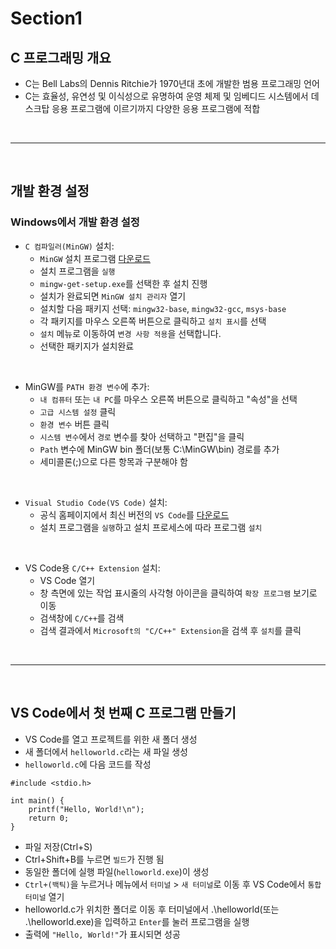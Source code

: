 # Section1

## C 프로그래밍 개요

- C는 Bell Labs의 Dennis Ritchie가 1970년대 초에 개발한 범용 프로그래밍 언어
- C는 효율성, 유연성 및 이식성으로 유명하여 운영 체제 및 임베디드 시스템에서 데스크탑 응용 프로그램에 이르기까지 다양한 응용 프로그램에 적합

</br>

---

</br>

## 개발 환경 설정

### Windows에서 개발 환경 설정


- `C 컴파일러(MinGW)` 설치:
  - `MinGW` 설치 프로그램 [다운로드](https://osdn.net/projects/mingw/releases/)
  - 설치 프로그램을 `실행`
  - `mingw-get-setup.exe`를 선택한 후 설치 진행
  - 설치가 완료되면 `MinGW 설치 관리자` 열기
  - 설치할 다음 패키지 선택: `mingw32-base`, `mingw32-gcc`, `msys-base` 
  - 각 패키지를 마우스 오른쪽 버튼으로 클릭하고 `설치 표시`를 선택
  - `설치` 메뉴로 이동하여 `변경 사항 적용`을 선택합니다.
  - 선택한 패키지가 설치완료

</br>

- MinGW를 `PATH 환경 변수`에 추가:
  - `내 컴퓨터` 또는 `내 PC`를 마우스 오른쪽 버튼으로 클릭하고 "속성"을 선택
  - `고급 시스템 설정` 클릭
  - `환경 변수` 버튼 클릭
  - `시스템 변수`에서 `경로` 변수를 찾아 선택하고 "편집"을 클릭
  - `Path` 변수에 MinGW bin 폴더(보통 C:\MinGW\bin) 경로를 추가 
  - 세미콜론(;)으로 다른 항목과 구분해야 함

</br>

- `Visual Studio Code(VS Code)` 설치:
  - 공식 홈페이지에서 최신 버전의 `VS Code`를 [다운로드](https://code.visualstudio.com/download)
  - 설치 프로그램을 `실행`하고 설치 프로세스에 따라 프로그램 `설치`

</br>

- VS Code용 `C/C++ Extension` 설치:
  - VS Code 열기
  - 창 측면에 있는 작업 표시줄의 사각형 아이콘을 클릭하여 `확장 프로그램` 보기로 이동
  - 검색창에 `C/C++`를 검색
  - 검색 결과에서 `Microsoft의 "C/C++" Extension`을 검색 후 `설치`를 클릭

</br>

---

</br>

## VS Code에서 첫 번째 C 프로그램 만들기


- VS Code를 열고 프로젝트를 위한 새 폴더 생성
- 새 폴더에서 `helloworld.c`라는 새 파일 생성
- `helloworld.c`에 다음 코드를 작성

```
#include <stdio.h>

int main() {
    printf("Hello, World!\n");
    return 0;
}
```
- 파일 저장(Ctrl+S)
- Ctrl+Shift+B를 누르면 `빌드`가 진행 됨
- 동일한 폴더에 실행 파일(`helloworld.exe`)이 생성
- `Ctrl+(백틱)`을 누르거나 메뉴에서 `터미널` > `새 터미널`로 이동 후 VS Code에서 `통합 터미널` 열기
- helloworld.c가 위치한 폴더로 이동 후 터미널에서 .\helloworld(또는 .\helloworld.exe)을 입력하고 `Enter`를 눌러 프로그램을 실행
- 출력에 `"Hello, World!"`가 표시되면 성공
